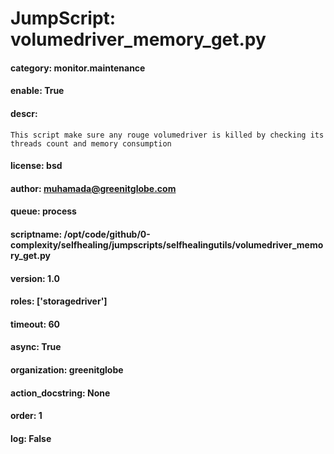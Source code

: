 
# JumpScript: volumedriver_memory_get.py
        
#### category: monitor.maintenance
#### enable: True
#### descr: 
```
This script make sure any rouge volumedriver is killed by checking its threads count and memory consumption

```
#### license: bsd
#### author: muhamada@greenitglobe.com
#### queue: process
#### scriptname: /opt/code/github/0-complexity/selfhealing/jumpscripts/selfhealingutils/volumedriver_memory_get.py
#### version: 1.0
#### roles: ['storagedriver']
#### timeout: 60
#### async: True
#### organization: greenitglobe
#### action_docstring: None
#### order: 1
#### log: False